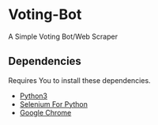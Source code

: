 # Voting-Bot
A Simple Voting Bot/Web Scraper

## Dependencies

Requires You to install these dependencies.
* [Python3](https://www.python.org/downloads/)
* [Selenium For Python](https://www.selenium.dev/downloads/)
* [Google Chrome](https://www.google.com/chrome/)
